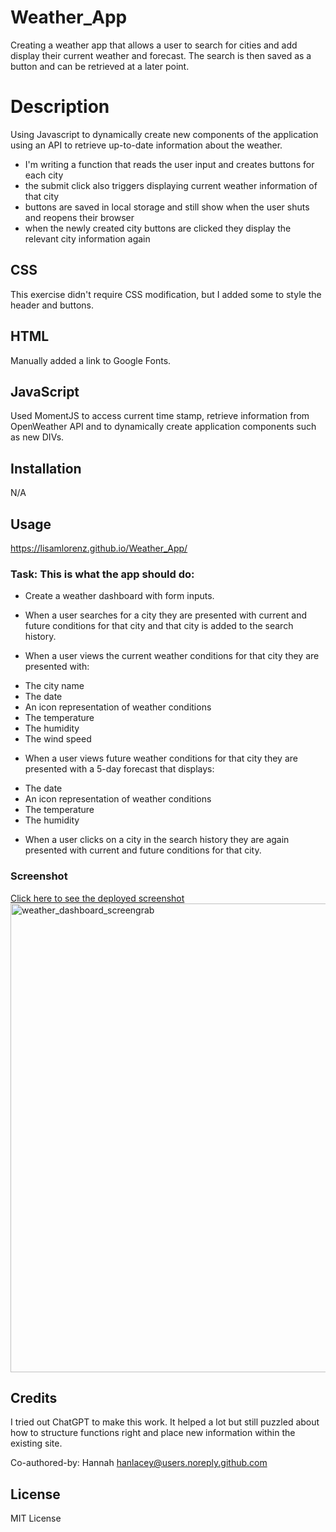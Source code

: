 # Weather_App
Creating a weather app that allows a user to search for cities and add display their current weather and forecast. The search is then saved as a button and can be retrieved at a later point.


# Description
Using Javascript to dynamically create new components of the application using an API to retrieve up-to-date information about the weather. 

- I'm writing a function that reads the user input and creates buttons for each city
- the submit click also triggers displaying current weather information of that city
- buttons are saved in local storage and still show when the user shuts and reopens their browser
- when the newly created city buttons are clicked they display the relevant city information again

## CSS
This exercise didn't require CSS modification, but I added some to style the header and buttons.

## HTML
Manually added a link to Google Fonts.

## JavaScript
Used MomentJS to access current time stamp, retrieve information from OpenWeather API and to dynamically create application components such as new DIVs.

## Installation
N/A

## Usage
https://lisamlorenz.github.io/Weather_App/


### Task: This is what the app should do:


* Create a weather dashboard with form inputs.

* When a user searches for a city they are presented with current and future conditions for that city and that city is added to the search history.

* When a user views the current weather conditions for that city they are presented with:

- The city name
- The date
- An icon representation of weather conditions
- The temperature
- The humidity
- The wind speed

* When a user views future weather conditions for that city they are presented with a 5-day forecast that displays:

- The date
- An icon representation of weather conditions
- The temperature
- The humidity

* When a user clicks on a city in the search history they are again presented with current and future conditions for that city.


### Screenshot
[Click here to see the deployed screenshot](./assets/images/weather_dashboard_screengrab.png)
<img width="750" alt="weather_dashboard_screengrab" src= "https://user-images.githubusercontent.com/116456417/226211500-46f3c8e1-bba4-44a4-8ae1-ede8ef9f6b31.png" > 




## Credits
I tried out ChatGPT to make this work. It helped a lot but still puzzled about how to structure functions right and place new information within the existing site.

Co-authored-by: Hannah <hanlacey@users.noreply.github.com>

## License
MIT License
